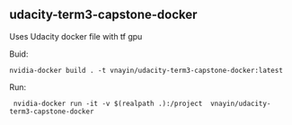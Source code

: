 udacity-term3-capstone-docker
---

Uses Udacity docker file with tf gpu

Buid:

```
nvidia-docker build . -t vnayin/udacity-term3-capstone-docker:latest
```

Run:
```
 nvidia-docker run -it -v $(realpath .):/project  vnayin/udacity-term3-capstone-docker
 ```

